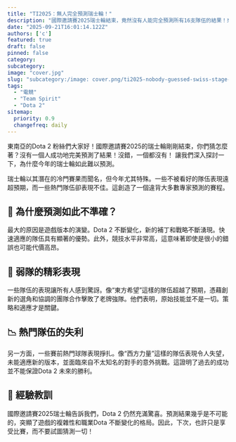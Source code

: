 ```yaml
---
title: "TI2025：無人完全預測瑞士輪！"
description: "國際邀請賽2025瑞士輪結束，竟然沒有人能完全預測所有16支隊伍的結果！來看看原因。"
date: "2025-09-21T16:01:14.122Z"
authors: ['c']
featured: true
draft: false
pinned: false
category:
subcategory:
image: "cover.jpg"
slug: "subcategory:/image: cover.png/ti2025-nobody-guessed-swiss-stage-perfectly"
tags:
  - "電競"
  - "Team Spirit"
  - "Dota 2"
sitemap:
  priority: 0.9
  changefreq: daily
---
```

東南亞的Dota 2 粉絲們大家好！國際邀請賽2025的瑞士輪剛剛結束，你們猜怎麼著？沒有一個人成功地完美預測了結果！沒錯，一個都沒有！ 讓我們深入探討一下，為什麼今年的瑞士輪如此難以預測。

瑞士輪以其潛在的冷門賽果而聞名，但今年尤其特殊。一些不被看好的隊伍表現遠超預期，而一些熱門隊伍卻表現不佳。這創造了一個違背大多數專家預測的賽程。

## 🤔 為什麼預測如此不準確？

最大的原因是遊戲版本的演變。Dota 2 不斷變化，新的補丁和戰略不斷湧現。快速適應的隊伍具有顯著的優勢。此外，競技水平非常高，這意味著即使是很小的錯誤也可能代價高昂。

## 🌟 弱隊的精彩表現

一些隊伍的表現讓所有人感到驚訝。像“東方希望”這樣的隊伍超越了預期，憑藉創新的選角和協調的團隊合作擊敗了老牌強隊。他們表明，原始技能並不是一切。策略和適應才是關鍵。

## 📉 熱門隊伍的失利

另一方面，一些賽前熱門球隊表現掙扎。像“西方力量”這樣的隊伍表現令人失望，未能適應新的版本，並面臨來自不太知名的對手的意外挑戰。這證明了過去的成功並不能保證Dota 2 未來的勝利。

## 🔮 經驗教訓

國際邀請賽2025瑞士輪告訴我們，Dota 2 仍然充滿驚喜。預測結果幾乎是不可能的，突顯了遊戲的複雜性和職業Dota 不斷變化的格局。因此，下次，也許只是享受比賽，而不要試圖猜測一切！